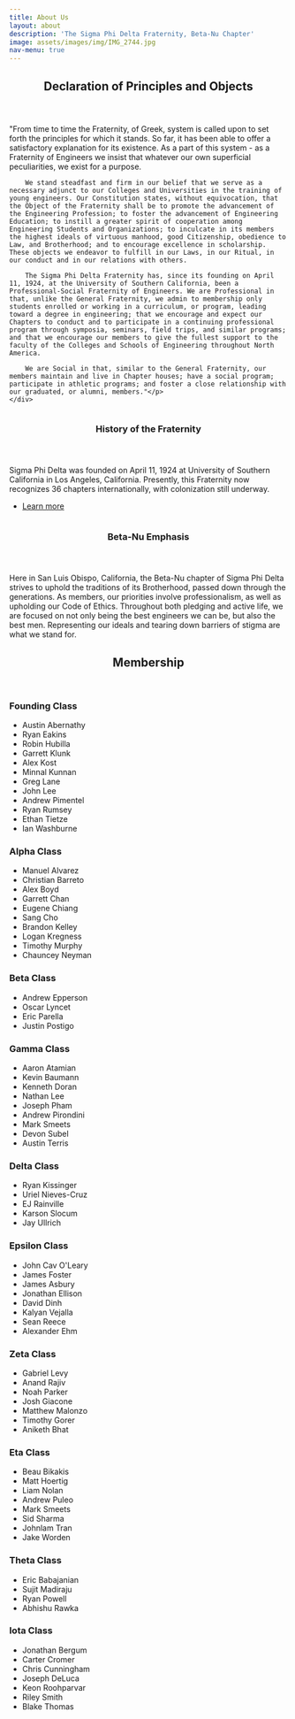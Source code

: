 ```yaml
---
title: About Us
layout: about
description: 'The Sigma Phi Delta Fraternity, Beta-Nu Chapter'
image: assets/images/img/IMG_2744.jpg
nav-menu: true
---
```


<!-- Main -->
<div id="main">

<!-- One -->
<section id="one">
	<div class="inner">
		<header class="major">
			<h2>Declaration of Principles and Objects</h2>
		</header>
		<p><span class="image right"><img src="assets/images/img/fun_run.jpg" alt="" /></span>"From time to time the Fraternity, of Greek, system is called upon to set forth the principles for which it stands. So far, it has been able to offer a satisfactory explanation for its existence. As a part of this system - as a Fraternity of Engineers we insist that whatever our own superficial peculiarities, we exist for a purpose.

		We stand steadfast and firm in our belief that we serve as a necessary adjunct to our Colleges and Universities in the training of young engineers. Our Constitution states, without equivocation, that the Object of the Fraternity shall be to promote the advancement of the Engineering Profession; to foster the advancement of Engineering Education; to instill a greater spirit of cooperation among Engineering Students and Organizations; to inculcate in its members the highest ideals of virtuous manhood, good Citizenship, obedience to Law, and Brotherhood; and to encourage excellence in scholarship. These objects we endeavor to fulfill in our Laws, in our Ritual, in our conduct and in our relations with others.

		The Sigma Phi Delta Fraternity has, since its founding on April 11, 1924, at the University of Southern California, been a Professional-Social Fraternity of Engineers. We are Professional in that, unlike the General Fraternity, we admin to membership only students enrolled or working in a curriculum, or program, leading toward a degree in engineering; that we encourage and expect our Chapters to conduct and to participate in a continuing professional program through symposia, seminars, field trips, and similar programs; and that we encourage our members to give the fullest support to the faculty of the Colleges and Schools of Engineering throughout North America.

		We are Social in that, similar to the General Fraternity, our members maintain and live in Chapter houses; have a social program; participate in athletic programs; and foster a close relationship with our graduated, or alumni, members."</p>
	</div>
</section>

<!-- Two -->
<section id="two" class="spotlights">
	<section>
		<a class="image">
			<img src="assets/images/img/crest_large.png" alt="" data-position="top center" />
		</a>
		<div class="content">
			<div class="inner">
				<header class="major">
					<h3>History of the Fraternity</h3>
				</header>
				<p>Sigma Phi Delta was founded on April 11, 1924 at University of Southern California in Los Angeles, California. Presently, this Fraternity now recognizes 36 chapters internationally, with colonization still underway.</p>
				<ul class="actions">
					<li><a target="_blank" rel="noopener noreferrer" href="https://sigmaphidelta.2stayconnected.com/" class="button">Learn more</a></li>
				</ul>
			</div>
		</div>
	</section>
	<section>
		<a class="image">
			<img src="assets/images/img/spd_slo.jpg" alt="" data-position="center center" />
		</a>
		<div class="content">
			<div class="inner">
				<header class="major">
					<h3>Beta-Nu Emphasis</h3>
				</header>
				<p>Here in San Luis Obispo, California, the Beta-Nu chapter of Sigma Phi Delta strives to uphold the traditions of its Brotherhood, passed down through the generations. As members, our priorities involve professionalism, as well as upholding our Code of Ethics. Throughout both pledging and active life, we are focused on not only being the best engineers we can be, but also the best men. Representing our ideals and tearing down barriers of stigma are what we stand for.</p>
			</div>
		</div>
	</section>
</section>

<!-- Membership: ID three -->
<section id="three">
	<div class="inner">
		<header class="major">
			<h2>Membership</h2>
		</header>
		<div class="row">
			<div class="4u 12u$(small)">
				<h3>Founding Class</h3>
				<ul>
					<li>Austin Abernathy</li>
                    <li>Ryan Eakins</li>
                    <li>Robin Hubilla</li>
                    <li>Garrett Klunk</li>
                    <li>Alex Kost</li>
                    <li>Minnal Kunnan</li>
                    <li>Greg Lane</li>
                    <li>John Lee</li>
                    <li>Andrew Pimentel</li>
                    <li>Ryan Rumsey</li>
                    <li>Ethan Tietze</li>
                    <li>Ian Washburne</li>
				</ul>
			</div>
			<div class="4u 12u$(small)">
				<h3>Alpha Class</h3>
				<ul>
					<li>Manuel Alvarez</li>
                    <li>Christian Barreto</li>
                    <li>Alex Boyd</li>
                    <li>Garrett Chan</li>
                    <li>Eugene Chiang</li>
                    <li>Sang Cho</li>
                    <li>Brandon Kelley</li>
                    <li>Logan Kregness</li>
                    <li>Timothy Murphy</li>
                    <li>Chauncey Neyman</li>
				</ul>
			</div>
			<div class="4u 12u$(small)">
				<h3>Beta Class</h3>
				<ul>
					<li>Andrew Epperson</li>
                    <li>Oscar Lyncet</li>
                    <li>Eric Parella</li>
                    <li>Justin Postigo</li>
				</ul>
			</div>
		</div>
		<div class = "row">
			<div class="4u 12u$(small)">
				<h3>Gamma Class</h3>
				<ul>
					<li>Aaron Atamian</li>
                    <li>Kevin Baumann</li>
                    <li>Kenneth Doran</li>
                    <li>Nathan Lee</li>
                    <li>Joseph Pham</li>
                    <li>Andrew Pirondini</li>
                    <li>Mark Smeets</li>
                    <li>Devon Subel</li>
                    <li>Austin Terris</li>
				</ul>
			</div>
			<div class="4u 12u$(small)">
				<h3>Delta Class</h3>
				<ul>
					<li>Ryan Kissinger</li>
                    <li>Uriel Nieves-Cruz</li>
                    <li>EJ Rainville</li>
                    <li>Karson Slocum</li>
                    <li>Jay Ullrich</li>
				</ul>
			</div>
			<div class="4u 12u$(small)">
				<h3>Epsilon Class</h3>
				<ul>
					<li>John Cav O'Leary</li>
                    <li>James Foster</li>
                    <li>James Asbury</li>
                    <li>Jonathan Ellison</li>
                    <li>David Dinh</li>
                    <li>Kalyan Vejalla</li>
                    <li>Sean Reece</li>
                    <li>Alexander Ehm</li>
				</ul>
			</div>
		</div>
		<div class = "row">
			<div class="4u 12u$(small)">
				<h3>Zeta Class</h3>
				<ul>
					<li>Gabriel Levy</li>
                    <li>Anand Rajiv</li>
                    <li>Noah Parker</li>
                    <li>Josh Giacone</li>
                    <li>Matthew Malonzo</li>
                    <li>Timothy Gorer</li>
                    <li>Aniketh Bhat</li>
				</ul>
			</div>
			<div class="4u 12u$(small)">
				<h3>Eta Class</h3>
				<ul>
					<li>Beau Bikakis</li>
                    <li>Matt Hoertig</li>
                    <li>Liam Nolan</li>
                    <li>Andrew Puleo</li>
                    <li>Mark Smeets</li>
                    <li>Sid Sharma</li>
                    <li>Johnlam Tran</li>
                    <li>Jake Worden</li>
				</ul>
			</div>
			<div class="4u 12u$(small)">
				<h3>Theta Class</h3>
				<ul>
					<li>Eric Babajanian</li>
                    <li>Sujit Madiraju</li>
                    <li>Ryan Powell</li>
                    <li>Abhishu Rawka</li>
				</ul>
			</div>
		</div>
		<div class = "row">
			<div class="4u 12u$(small)">
				<h3>Iota Class</h3>
				<ul>
					<li>Jonathan Bergum</li>
                    <li>Carter Cromer</li>
                    <li>Chris Cunningham</li>
                    <li>Joseph DeLuca</li>
                    <li>Keon Roohparvar</li>
                    <li>Riley Smith</li>
                    <li>Blake Thomas</li>
				</ul>
			</div>
		</div>
	</div>
</section>

</div>

